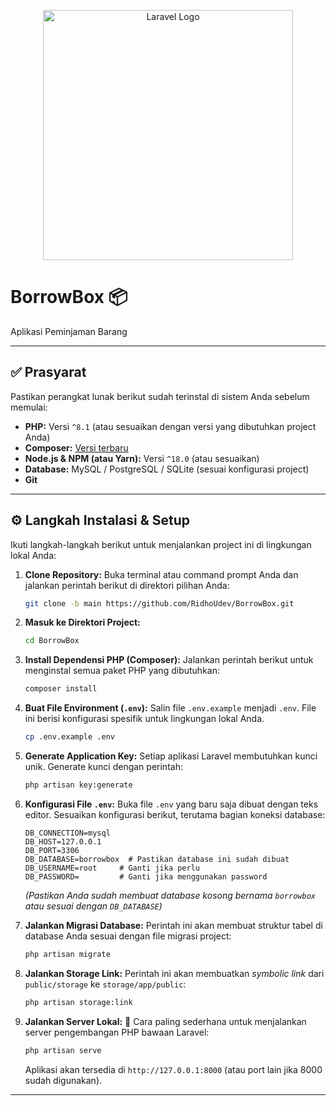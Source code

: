 <p align="center">
  <a href="https://laravel.com" target="_blank">
    <img src="https://raw.githubusercontent.com/laravel/art/master/logo-lockup/5%20SVG/2%20CMYK/1%20Full%20Color/laravel-logolockup-cmyk-red.svg" width="400" alt="Laravel Logo">
  </a>
</p>

# BorrowBox 📦

Aplikasi Peminjaman Barang

---

## ✅ Prasyarat

Pastikan perangkat lunak berikut sudah terinstal di sistem Anda sebelum memulai:

* **PHP:** Versi `^8.1` (atau sesuaikan dengan versi yang dibutuhkan project Anda)
* **Composer:** [Versi terbaru](https://getcomposer.org/)
* **Node.js & NPM (atau Yarn):** Versi `^18.0` (atau sesuaikan)
* **Database:** MySQL / PostgreSQL / SQLite (sesuai konfigurasi project)
* **Git**

---

## ⚙️ Langkah Instalasi & Setup

Ikuti langkah-langkah berikut untuk menjalankan project ini di lingkungan lokal Anda:

1.  **Clone Repository:**
    Buka terminal atau command prompt Anda dan jalankan perintah berikut di direktori pilihan Anda:
    ```bash
    git clone -b main https://github.com/RidhoUdev/BorrowBox.git
    ```

2.  **Masuk ke Direktori Project:**
    ```bash
    cd BorrowBox
    ```

3.  **Install Dependensi PHP (Composer):**
    Jalankan perintah berikut untuk menginstal semua paket PHP yang dibutuhkan:
    ```bash
    composer install
    ```

4.  **Buat File Environment (`.env`):**
    Salin file `.env.example` menjadi `.env`. File ini berisi konfigurasi spesifik untuk lingkungan lokal Anda.
    ```bash
    cp .env.example .env
    ```

5.  **Generate Application Key:**
    Setiap aplikasi Laravel membutuhkan kunci unik. Generate kunci dengan perintah:
    ```bash
    php artisan key:generate
    ```

6.  **Konfigurasi File `.env`:**
    Buka file `.env` yang baru saja dibuat dengan teks editor. Sesuaikan konfigurasi berikut, terutama bagian koneksi database:
    ```dotenv
    DB_CONNECTION=mysql
    DB_HOST=127.0.0.1
    DB_PORT=3306
    DB_DATABASE=borrowbox  # Pastikan database ini sudah dibuat
    DB_USERNAME=root     # Ganti jika perlu
    DB_PASSWORD=         # Ganti jika menggunakan password
    ```
    *(Pastikan Anda sudah membuat database kosong bernama `borrowbox` atau sesuai dengan `DB_DATABASE`)*

7.  **Jalankan Migrasi Database:**
    Perintah ini akan membuat struktur tabel di database Anda sesuai dengan file migrasi project:
    ```bash
    php artisan migrate
    ```

8.  **Jalankan Storage Link:**
    Perintah ini akan membuatkan *symbolic link* dari `public/storage` ke `storage/app/public`:
    ```bash
    php artisan storage:link
    ```

9.  **Jalankan Server Lokal:** 🚀
    Cara paling sederhana untuk menjalankan server pengembangan PHP bawaan Laravel:
    ```bash
    php artisan serve
    ```
    Aplikasi akan tersedia di `http://127.0.0.1:8000` (atau port lain jika 8000 sudah digunakan).

---

